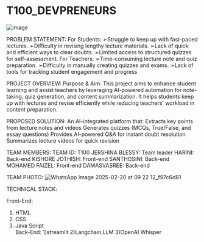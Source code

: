 # T100_DEVPRENEURS

![image](https://github.com/user-attachments/assets/e584d243-1f29-4945-87ed-f1e03b323fc1)

PROBLEM STATEMENT:
 For Students:
 ➢Struggle to keep up with fast-paced lectures.
 ➢Difficulty in revising lengthy lecture materials.
 ➢Lack of quick and efficient ways to clear doubts.
 ➢Limited access to structured quizzes for self-assessment.
 For Teachers:
 ➢Time-consuming lecture note and quiz preparation.
 ➢Difficulty in manually creating quizzes and exams.
 ➢Lack of tools for tracking student engagement and progress

PROJECT OVERVIEW:
Purpose & Aim:
This project aims to enhance student learning and assist teachers by leveraging AI-powered automation for note-taking, quiz generation, and content summarization. It helps students keep up with lectures and revise efficiently while reducing teachers' workload in content preparation.

PROPOSED SOLUTION:
 An AI-integrated platform that:
 Extracts key points from lecture notes and videos
 Generates quizzes (MCQs, True/False, and essay questions)
 Provides AI-powered Q&A for instant doubt resolution
 Summarizes lecture videos for quick revision

 TEAM MEMBERS:
 TEAM ID: T100
 JERSHINA BLESSY: Team leader
 HARINI: Back-end
 KISHORE JOTHISH: Front-end
 SANTHOSINI: Back-end
 MOHAMED FAIZEL: Front-end
 DAMASVASREE: Back-end

 TEAM PHOTO:
 ![WhatsApp Image 2025-02-20 at 09 22 12_f97c6d81](https://github.com/user-attachments/assets/138c64df-207f-4571-a71d-2cb24ec246f2)

TECHNICAL STACK:

Front-End:
 1) HTML
 2) CSS
 3) Java Script                                               
Back-End:
1)streamlit
2)Langchain,LLM
3)OpenAI Whisper



 
